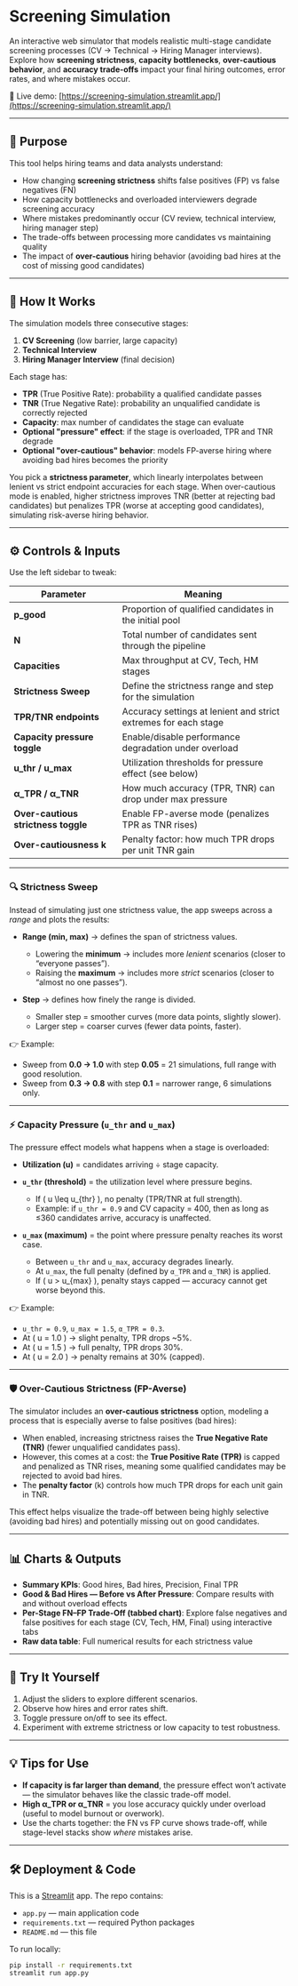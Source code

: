 # Screening Simulation

An interactive web simulator that models realistic multi-stage candidate screening processes (CV → Technical → Hiring Manager interviews).  
Explore how **screening strictness**, **capacity bottlenecks**, **over-cautious behavior**, and **accuracy trade-offs** impact your final hiring outcomes, error rates, and where mistakes occur.

🔗 Live demo: [https://screening-simulation.streamlit.app/](https://screening-simulation.streamlit.app/)

---

## 🎯 Purpose

This tool helps hiring teams and data analysts understand:

- How changing **screening strictness** shifts false positives (FP) vs false negatives (FN)  
- How capacity bottlenecks and overloaded interviewers degrade screening accuracy  
- Where mistakes predominantly occur (CV review, technical interview, hiring manager step)  
- The trade-offs between processing more candidates vs maintaining quality
- The impact of **over-cautious** hiring behavior (avoiding bad hires at the cost of missing good candidates)

---

## 🧩 How It Works

The simulation models three consecutive stages:

1. **CV Screening** (low barrier, large capacity)  
2. **Technical Interview**  
3. **Hiring Manager Interview** (final decision)

Each stage has:

- **TPR** (True Positive Rate): probability a qualified candidate passes  
- **TNR** (True Negative Rate): probability an unqualified candidate is correctly rejected  
- **Capacity**: max number of candidates the stage can evaluate  
- **Optional "pressure" effect**: if the stage is overloaded, TPR and TNR degrade
- **Optional "over-cautious" behavior**: models FP-averse hiring where avoiding bad hires becomes the priority

You pick a **strictness parameter**, which linearly interpolates between lenient vs strict endpoint accuracies for each stage. When over-cautious mode is enabled, higher strictness improves TNR (better at rejecting bad candidates) but penalizes TPR (worse at accepting good candidates), simulating risk-averse hiring behavior.

---

## ⚙️ Controls & Inputs

Use the left sidebar to tweak:

| Parameter | Meaning |
|-----------|---------|
| **p_good** | Proportion of qualified candidates in the initial pool |
| **N** | Total number of candidates sent through the pipeline |
| **Capacities** | Max throughput at CV, Tech, HM stages |
| **Strictness Sweep** | Define the strictness range and step for the simulation |
| **TPR/TNR endpoints** | Accuracy settings at lenient and strict extremes for each stage |
| **Capacity pressure toggle** | Enable/disable performance degradation under overload |
| **u_thr / u_max** | Utilization thresholds for pressure effect (see below) |
| **α_TPR / α_TNR** | How much accuracy (TPR, TNR) can drop under max pressure |
| **Over-cautious strictness toggle** | Enable FP-averse mode (penalizes TPR as TNR rises) |
| **Over-cautiousness k** | Penalty factor: how much TPR drops per unit TNR gain |

---

### 🔍 Strictness Sweep

Instead of simulating just one strictness value, the app sweeps across a *range* and plots the results:

- **Range (min, max)** → defines the span of strictness values.  
  - Lowering the **minimum** → includes more *lenient* scenarios (closer to “everyone passes”).  
  - Raising the **maximum** → includes more *strict* scenarios (closer to “almost no one passes”).  

- **Step** → defines how finely the range is divided.  
  - Smaller step = smoother curves (more data points, slightly slower).  
  - Larger step = coarser curves (fewer data points, faster).  

👉 Example:  
- Sweep from **0.0 → 1.0** with step **0.05** = 21 simulations, full range with good resolution.  
- Sweep from **0.3 → 0.8** with step **0.1** = narrower range, 6 simulations only.

---

### ⚡ Capacity Pressure (`u_thr` and `u_max`)

The pressure effect models what happens when a stage is overloaded:

- **Utilization (u)** = candidates arriving ÷ stage capacity.  
- **`u_thr` (threshold)** = the utilization level where pressure begins.  
  - If \( u \leq u_{thr} \), no penalty (TPR/TNR at full strength).  
  - Example: if `u_thr = 0.9` and CV capacity = 400, then as long as ≤360 candidates arrive, accuracy is unaffected.  

- **`u_max` (maximum)** = the point where pressure penalty reaches its worst case.  
  - Between `u_thr` and `u_max`, accuracy degrades linearly.  
  - At `u_max`, the full penalty (defined by `α_TPR` and `α_TNR`) is applied.  
  - If \( u > u_{max} \), penalty stays capped — accuracy cannot get worse beyond this.  

👉 Example:  
- `u_thr = 0.9`, `u_max = 1.5`, `α_TPR = 0.3`.  
- At \( u = 1.0 \) → slight penalty, TPR drops ~5%.  
- At \( u = 1.5 \) → full penalty, TPR drops 30%.  
- At \( u = 2.0 \) → penalty remains at 30% (capped).  

---

### 🛡️ Over-Cautious Strictness (FP-Averse)

The simulator includes an **over-cautious strictness** option, modeling a process that is especially averse to false positives (bad hires):

- When enabled, increasing strictness raises the **True Negative Rate (TNR)** (fewer unqualified candidates pass).
- However, this comes at a cost: the **True Positive Rate (TPR)** is capped and penalized as TNR rises, meaning some qualified candidates may be rejected to avoid bad hires.
- The **penalty factor** (k) controls how much TPR drops for each unit gain in TNR.

This effect helps visualize the trade-off between being highly selective (avoiding bad hires) and potentially missing out on good candidates.

---

## 📊 Charts & Outputs

- **Summary KPIs**: Good hires, Bad hires, Precision, Final TPR  
- **Good & Bad Hires — Before vs After Pressure**: Compare results with and without overload effects  
- **Per-Stage FN–FP Trade-Off (tabbed chart)**: Explore false negatives and false positives for each stage (CV, Tech, HM, Final) using interactive tabs  
- **Raw data table**: Full numerical results for each strictness value  

---

## 🚀 Try It Yourself

1. Adjust the sliders to explore different scenarios.  
2. Observe how hires and error rates shift.  
3. Toggle pressure on/off to see its effect.  
4. Experiment with extreme strictness or low capacity to test robustness.  

---

## 💡 Tips for Use

- **If capacity is far larger than demand**, the pressure effect won’t activate — the simulator behaves like the classic trade-off model.  
- **High α_TPR or α_TNR** = you lose accuracy quickly under overload (useful to model burnout or overwork).  
- Use the charts together: the FN vs FP curve shows trade-off, while stage-level stacks show *where* mistakes arise.

---

## 🛠️ Deployment & Code

This is a [Streamlit](https://streamlit.io/) app. The repo contains:

- `app.py` — main application code  
- `requirements.txt` — required Python packages  
- `README.md` — this file  

To run locally:

```bash
pip install -r requirements.txt
streamlit run app.py
